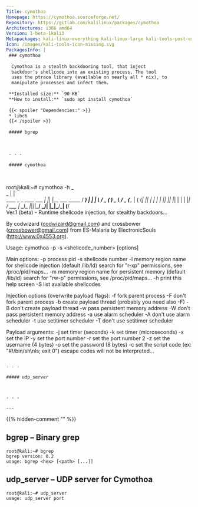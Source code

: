 ```yaml
---
Title: cymothoa
Homepage: https://cymothoa.sourceforge.net/
Repository: https://gitlab.com/kalilinux/packages/cymothoa
Architectures: i386 amd64
Version: 1-beta-1kali3
Metapackages: kali-linux-everything kali-linux-large kali-tools-post-exploitation 
Icon: /images/kali-tools-icon-missing.svg
PackagesInfo: |
 ### cymothoa
 
  Cymothoa is a stealth backdooring tool, that inject
  backdoor's shellcode into an existing process. The tool
  uses the ptrace library (available on nearly all * nix), to
  manipulate processes and infect them.
 
 **Installed size:** `90 KB`  
 **How to install:** `sudo apt install cymothoa`  
 
 {{< spoiler "Dependencies:" >}}
 * libc6 
 {{< /spoiler >}}
 
 ##### bgrep
 
 
 
 - - -
 
 ##### cymothoa
 
 
 ```
 root@kali:~# cymothoa -h
                               _                 
                           _  | |                
   ____ _   _ ____   ___ _| |_| |__   ___  _____ 
  / ___) | | |    \ / _ (_   _)  _ \ / _ \(____ |
 ( (___| |_| | | | | |_| || |_| | | | |_| / ___ |
  \____)\__  |_|_|_|\___/  \__)_| |_|\___/\_____|
       (____/  
 Ver.1 (beta) - Runtime shellcode injection, for stealthy backdoors...
 
 By codwizard (codwizard@gmail.com) and crossbower (crossbower@gmail.com)
 from ES-Malaria by ElectronicSouls (http://www.0x4553.org).
 
 Usage:
 	cymothoa -p <pid> -s <shellcode_number> [options]
 
 Main options:
 	-p	process pid
 	-s	shellcode number
 	-l	memory region name for shellcode injection (default /lib/ld)
 	  	search for "r-xp" permissions, see /proc/pid/maps...
 	-m	memory region name for persistent memory (default /lib/ld)
 	  	search for "rw-p" permissions, see /proc/pid/maps...
 	-h	print this help screen
 	-S	list available shellcodes
 
 Injection options (overwrite payload flags):
 	-f	fork parent process
 	-F	don't fork parent process
 	-b	create payload thread (probably you need also -F)
 	-B	don't create payload thread
 	-w	pass persistent memory address
 	-W	don't pass persistent memory address
 	-a	use alarm scheduler
 	-A	don't use alarm scheduler
 	-t	use setitimer scheduler
 	-T	don't use setitimer scheduler
 
 Payload arguments:
 	-j	set timer (seconds)
 	-k	set timer (microseconds)
 	-x	set the IP
 	-y	set the port number
 	-r	set the port number 2
 	-z	set the username (4 bytes)
 	-o	set the password (8 bytes)
 	-c	set the script code (ex: "#!/bin/sh\nls; exit 0")
 	  	escape codes will not be interpreted...
 ```
 
 - - -
 
 ##### udp_server
 
 
 
 - - -
 
---
```

{{% hidden-comment "<!--Do not edit anything above this line-->" %}}

## bgrep – Binary grep

```
root@kali:~# bgrep
bgrep version: 0.2
usage: bgrep <hex> [<path> [...]]
```

## udp_server – UDP server for Cymothoa

```
root@kali:~# udp_server
usage: udp_server port
```
